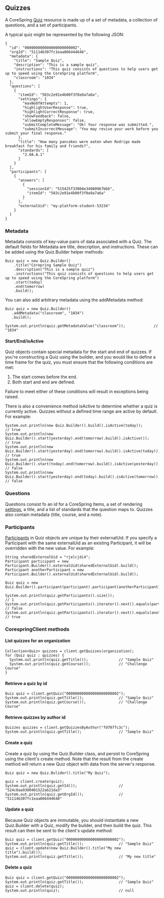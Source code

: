 ## Quizzes

A CoreSpring [Quiz](/src/main/java/org/corespring/resource/Quiz.java) resource is made up of a set of metadata, a
collection of questions, and a set of participants.

A typical quiz might be represented by the following JSON:

    {
      "id": "000000000000000000000002",
      "orgId": "51114b307fc1eaa866444648",
      "metadata": {
        "title": "Sample Quiz",
        "description": "This is a sample quiz",
        "instructions": "This quiz consists of questions to help users get up to speed using the CoreSpring platform",
        "classroom": "1034"
      },
      "questions": [
        {
          "itemId": "503c2e91e4b00f3f0a9a7a6a",
          "settings": {
            "maxNoOfAttempts": 1,
            "highlightUserResponse": true,
            "highlightCorrectResponse": true,
            "showFeedback": false,
            "allowEmptyResponses": false,
            "submitCompleteMessage": "Ok! Your response was submitted.",
            "submitIncorrectMessage": "You may revise your work before you submit your final response."
          },
          "title": "How many pancakes were eaten when Rodrigo made breakfast for his family and friends?",
          "standards": [
            "2.0A.A.1"
          ]
        }
      ],
      "participants": [
        {
          "answers": [
            {
              "sessionId": "515425f33004e34080967bbb",
              "itemId": "503c2e91e4b00f3f0a9a7a6a"
            }
          ],
          "externalUid": "my-platform-student-53234"
        }
      ]
    }

### Metadata

Metadata consists of key-value pairs of data associated with a Quiz. The default fields for Metadata are title,
description, and instructions. These can be added using the Quiz.Builder helper methods:

    Quiz quiz = new Quiz.Builder()
        .title("Corepring Sample Quiz")
        .description("This is a sample quiz")
        .instructions("This quiz consists of questions to help users get up to speed using the CoreSpring platform")
        .start(today)
        .end(tomorrow)
        .build();

You can also add arbitrary metadata using the addMetadata method:

    Quiz quiz = new Quiz.Builder()
       .addMetadata("classroom", "1034")
       .build();

    System.out.println(quiz.getMetadataValue("classroom"));             // "1034"

#### Start/End/isActive

Quiz objects contain special metadata for the start and end of quizzes. If you're constructing a Quiz using the builder,
and you would like to define a time frame for the quiz, you must ensure that the following conditions are met:

  1. The start comes before the end.
  2. Both start and end are defined.

Failure to meet either of these conditions will result in exceptions being raised.

There is also a convenience method isActive to determine whether a quiz is currently active. Quizzes without a defined
time range are active by default. For example:

    System.out.println(new Quiz.Builder().build().isActive(today));                                     // true
    System.out.println(new Quiz.Builder().start(yesterday).end(tomorrow).build().isActive());           // true
    System.out.println(new Quiz.Builder().start(yesterday).end(tomorrow).build().isActive(today));      // true
    System.out.println(new Quiz.Builder().start(today).end(tomorrow).build().isActive(yesterday));      // false
    System.out.println(new Quiz.Builder().start(yesterday).end(today).build().isActive(tomorrow));      // false
    

### Questions

Questions consist fo an id for a CoreSpring Items, a set of rendering [settings](/doc/resources/settings.md), a title,
and a list of standards that the question maps to. Quizzes also contain metadata (title, course, and a note).


### Participants

[Participants](/doc/resources/participants.md) in Quiz objects are unique by their externalUid. If you specify a
Participant with the same externalUid as an existing Participant, it will be overridden with the new value. For example:

    String sharedExternalUid = "rjelcjdi4";
    Participant participant = new Participant.Builder().externalUid(sharedExternalUid).build();
    Participant anotherParticipant = new Participant.Builder().externalUid(sharedExternalUid).build();

    Quiz quiz = new Quiz.Builder().participant(participant).participant(anotherParticipant).build();

    System.out.println(quiz.getParticipants().size());                                          // 1
    System.out.println(quiz.getParticipants().iterator().next().equals(participant);            // false
    System.out.println(quiz.getParticipants().iterator().next().equals(anotherParticipant);     // true


### CorespringClient methods

#### List quizzes for an organization

    Collection<Quiz> quizzes = client.getQuizzes(organization);
    for (Quiz quiz : quizzes) {
      System.out.println(quiz.getTitle());              // "Sample Quiz"
      System.out.println(quiz.getCourse());             // "Challenge Course"
    }


#### Retrieve a quiz by id

    Quiz quiz = client.getQuiz("000000000000000000000002");
    System.out.println(quiz.getTitle());                // "Sample Quiz"
    System.out.println(quiz.getCourse());               // "Challenge Course"


#### Retrieve quizzes by author id

    Quizzes quizzes = client.getQuizzesByAuthor("fd707fc3c");
    System.out.println(quiz.getTitle();                 // "Sample Quiz"


#### Create a quiz

Create a quiz by using the Quiz.Builder class, and persist to CoreSpring using the cilent's create method. Note that the
result from the create method will return a new Quiz object with data from the server's response.

    Quiz quiz = new Quiz.Bulider().title("My Quiz");

    quiz = client.create(quiz);
    System.out.println(quiz.getId());                   // "524c0aa9300401522ab21da3"
    System.out.println(quiz.getOrgId());                // "51114b307fc1eaa866444648"


#### Update a quiz

Because Quiz objects are immutable, you should instantiate a new Quiz.Builder with a Quiz, modify the builder, and then
build the quiz. This result can then be sent to the client's update method:

    Quiz quiz = client.getQuiz("000000000000000000000002");
    System.out.println(quiz.getTitle());                // "Sample Quiz"
    quiz = client.update(new Quiz.Builder().title("My new title").build());
    System.out.println(quiz.getTitle());                // "My new title"


#### Delete a quiz

    Quiz quiz = client.getQuiz("000000000000000000000002");
    System.out.println(quiz.getTitle());                // "Sample Quiz"
    quiz = client.delete(quiz);
    System.out.println(quiz);                           // null